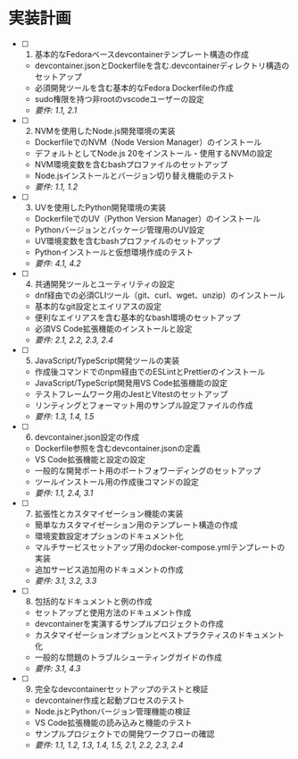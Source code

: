 # 実装計画

- [ ] 1. 基本的なFedoraベースdevcontainerテンプレート構造の作成
  - devcontainer.jsonとDockerfileを含む.devcontainerディレクトリ構造のセットアップ
  - 必須開発ツールを含む基本的なFedora Dockerfileの作成
  - sudo権限を持つ非rootのvscodeユーザーの設定
  - _要件: 1.1, 2.1_

- [ ] 2. NVMを使用したNode.js開発環境の実装
  - DockerfileでのNVM（Node Version Manager）のインストール
  - デフォルトとしてNode.js 20をインストール・使用するNVMの設定
  - NVM環境変数を含むbashプロファイルのセットアップ
  - Node.jsインストールとバージョン切り替え機能のテスト
  - _要件: 1.1, 1.2_

- [ ] 3. UVを使用したPython開発環境の実装
  - DockerfileでのUV（Python Version Manager）のインストール
  - Pythonバージョンとパッケージ管理用のUV設定
  - UV環境変数を含むbashプロファイルのセットアップ
  - Pythonインストールと仮想環境作成のテスト
  - _要件: 4.1, 4.2_

- [ ] 4. 共通開発ツールとユーティリティの設定
  - dnf経由での必須CLIツール（git、curl、wget、unzip）のインストール
  - 基本的なgit設定とエイリアスの設定
  - 便利なエイリアスを含む基本的なbash環境のセットアップ
  - 必須VS Code拡張機能のインストールと設定
  - _要件: 2.1, 2.2, 2.3, 2.4_

- [ ] 5. JavaScript/TypeScript開発ツールの実装
  - 作成後コマンドでのnpm経由でのESLintとPrettierのインストール
  - JavaScript/TypeScript開発用VS Code拡張機能の設定
  - テストフレームワーク用のJestとVitestのセットアップ
  - リンティングとフォーマット用のサンプル設定ファイルの作成
  - _要件: 1.3, 1.4, 1.5_

- [ ] 6. devcontainer.json設定の作成
  - Dockerfile参照を含むdevcontainer.jsonの定義
  - VS Code拡張機能と設定の設定
  - 一般的な開発ポート用のポートフォワーディングのセットアップ
  - ツールインストール用の作成後コマンドの設定
  - _要件: 1.1, 2.4, 3.1_

- [ ] 7. 拡張性とカスタマイゼーション機能の実装
  - 簡単なカスタマイゼーション用のテンプレート構造の作成
  - 環境変数設定オプションのドキュメント化
  - マルチサービスセットアップ用のdocker-compose.ymlテンプレートの実装
  - 追加サービス追加用のドキュメントの作成
  - _要件: 3.1, 3.2, 3.3_

- [ ] 8. 包括的なドキュメントと例の作成
  - セットアップと使用方法のドキュメント作成
  - devcontainerを実演するサンプルプロジェクトの作成
  - カスタマイゼーションオプションとベストプラクティスのドキュメント化
  - 一般的な問題のトラブルシューティングガイドの作成
  - _要件: 3.1, 4.3_

- [ ] 9. 完全なdevcontainerセットアップのテストと検証
  - devcontainer作成と起動プロセスのテスト
  - Node.jsとPythonバージョン管理機能の検証
  - VS Code拡張機能の読み込みと機能のテスト
  - サンプルプロジェクトでの開発ワークフローの確認
  - _要件: 1.1, 1.2, 1.3, 1.4, 1.5, 2.1, 2.2, 2.3, 2.4_